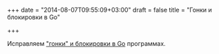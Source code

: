 +++
date = "2014-08-07T09:55:09+03:00"
draft = false
title = "Гонки и блокировки в Go"

+++

<p>Исправляем <a href="http://lincolnloop.com/blog/lesson-learned-while-debugging-botbotme/">&quot;гонки&quot; и блокировки в Go</a> программах.</p>


